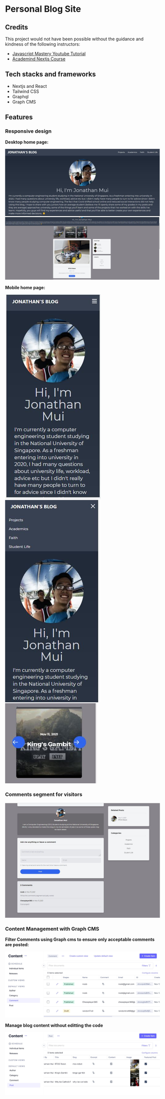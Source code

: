 # Personal Blog Site

## Credits

This project would not have been possible without the guidance and kindness of the following instructors:
- [Javascript Mastery Youtube Tutorial](https://www.youtube.com/watch?v=HYv55DhgTuA&ab_channel=JavaScriptMastery)
- [Academind Nextjs Course](https://pro.academind.com/p/nextjs-react-the-complete-guide)

## Tech stacks and frameworks

- Nextjs and React
- Tailwind CSS
- Graphql
- Graph CMS

## Features

### Responsive design 

**Desktop home page:**

![Picture of Homepage 1](./docs/Images/HomePage1.JPG)
![Picture of homepage 2](./docs/Images/HomePage2.JPG)


**Mobile home page:**

![Picture of mobile navbar 1](./docs/Images/MobileNavbar1.JPG)
![Picture of mobile navbar 2](./docs/Images/MobileNavbar2.JPG)
![Picture of mobile carousel](./docs/Images/MobileCarousel.JPG)

### Comments segment for visitors

![Picture of comments segment](./docs/Images/CommentsSection.JPG)

### Content Management with Graph CMS

**Filter Comments using Graph cms to ensure only acceptable comments are posted:**

![Comment filter](./docs/Images/CommentFilter.JPG)

**Manage blog content without editting the code**

![Content Management System](./docs/Images/ContentManagement.JPG)
